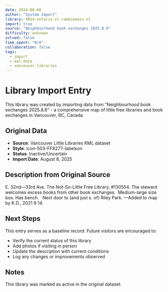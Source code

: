 ```yaml
---
date: 2024-08-08
author: "System Import"
library: 4854-ontario-st-cambiemain-st
import: true
source: "Neighbourhood book exchanges 2025.8.6"
difficulty: unknown
solved: false
time_spent: "N/A"
collaboration: false
tags:
  - import
  - kml-data
  - vancouver-libraries
---
```


# Library Import Entry

This library was created by importing data from "Neighbourhood book exchanges 2025.8.6" - a comprehensive map of little free libraries and book exchanges in Vancouver, BC, Canada.

## Original Data

- **Source**: Vancouver Little Libraries KML dataset
- **Style**: icon-503-FF8277-labelson
- **Status**: Inactive/Uncertain
- **Import Date**: August 8, 2025

## Description from Original Source

E. 32nd—33rd Ave.
The Not-So-Little Free Library, #130554.
The steward welcomes excess books from other book exchanges.  Medium-large size box.
Has bench.  
Next door to (and just s. of) Riley Park.
—Added to map by K.D., 2021 9 14.  



## Next Steps

This entry serves as a baseline record. Future visitors are encouraged to:
- Verify the current status of this library
- Add photos if visiting in person
- Update the description with current conditions
- Log any changes or improvements observed

## Notes

This library was marked as active in the original dataset.
